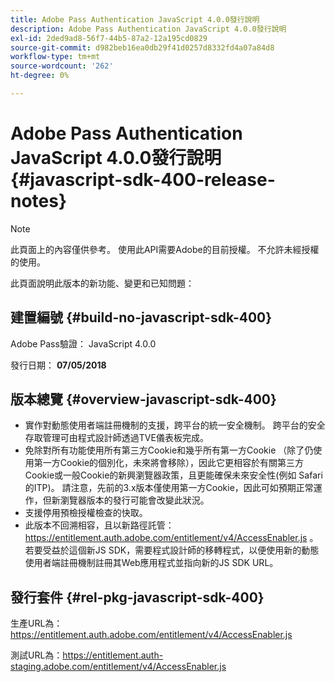 ```yaml
---
title: Adobe Pass Authentication JavaScript 4.0.0發行說明
description: Adobe Pass Authentication JavaScript 4.0.0發行說明
exl-id: 2ded9ad8-56f7-44b5-87a2-12a195cd0829
source-git-commit: d982beb16ea0db29f41d0257d8332fd4a07a84d8
workflow-type: tm+mt
source-wordcount: '262'
ht-degree: 0%

---
```


# Adobe Pass Authentication JavaScript 4.0.0發行說明 {#javascript-sdk-400-release-notes}

>[!NOTE]
>
>此頁面上的內容僅供參考。 使用此API需要Adobe的目前授權。 不允許未經授權的使用。

此頁面說明此版本的新功能、變更和已知問題：

## 建置編號 {#build-no-javascript-sdk-400}

Adobe Pass驗證： JavaScript 4.0.0

發行日期： **07/05/2018**


## 版本總覽 {#overview-javascript-sdk-400}

* 實作對動態使用者端註冊機制的支援，跨平台的統一安全機制。 跨平台的安全存取管理可由程式設計師透過TVE儀表板完成。
* 免除對所有功能使用所有第三方Cookie和幾乎所有第一方Cookie （除了仍使用第一方Cookie的個別化，未來將會移除），因此它更相容於有關第三方Cookie或一般Cookie的新興瀏覽器政策，且更能確保未來安全性(例如 Safari的ITP)。 請注意，先前的3.x版本僅使用第一方Cookie，因此可如預期正常運作，但新瀏覽器版本的發行可能會改變此狀況。
* 支援停用預檢授權檢查的快取。
* 此版本不回溯相容，且以新路徑託管： https://entitlement.auth.adobe.com/entitlement/v4/AccessEnabler.js 。 若要受益於這個新JS SDK，需要程式設計師的移轉程式，以便使用新的動態使用者端註冊機制註冊其Web應用程式並指向新的JS SDK URL。


## 發行套件 {#rel-pkg-javascript-sdk-400}

生產URL為： https://entitlement.auth.adobe.com/entitlement/v4/AccessEnabler.js

測試URL為：https://entitlement.auth-staging.adobe.com/entitlement/v4/AccessEnabler.js
